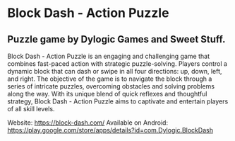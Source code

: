 # Block Dash - Action Puzzle 

## Puzzle game by Dylogic Games and Sweet Stuff.

Block Dash - Action Puzzle is an engaging and challenging game that combines fast-paced action with 
strategic puzzle-solving. Players control a dynamic block that can dash or swipe in all four directions:
up, down, left, and right. The objective of the game is to navigate the block through a series of 
intricate puzzles, overcoming obstacles and solving problems along the way. With its unique
blend of quick reflexes and thoughtful strategy, Block Dash - Action Puzzle aims to captivate
and entertain players of all skill levels.

Website: https://block-dash.com/
Available on Android: https://play.google.com/store/apps/details?id=com.Dylogic.BlockDash

